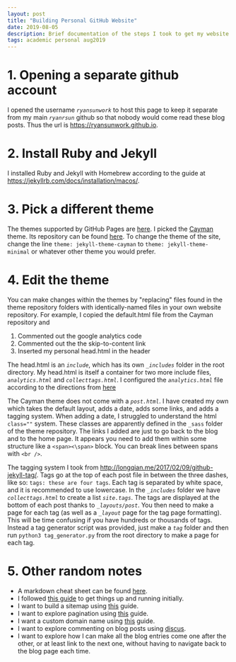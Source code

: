 ```yaml
---
layout: post
title: "Building Personal GitHub Website"
date: 2019-08-05
description: Brief documentation of the steps I took to get my website up and running.
tags: academic personal aug2019
---
```


# 1. Opening a separate github account
I opened the username *`ryansunwork`* to host this page to keep it separate from my main *`ryanrsun`* github so that nobody would come read these blog posts. Thus the url is <https://ryansunwork.github.io>.

# 2. Install Ruby and Jekyll
I installed Ruby and Jekyll with Homebrew according to the guide at <https://jekyllrb.com/docs/installation/macos/>.

# 3. Pick a different theme
The themes supported by GitHub Pages are [here](https://pages.github.com/themes/). I picked the [Cayman](https://pages-themes.github.io/cayman/) theme. Its repository can be found [here](https://github.com/pages-themes/cayman). To change the theme of the site, change the line `theme: jekyll-theme-cayman` to `theme: jekyll-theme-minimal` or whatever other theme you would prefer. 

# 4. Edit the theme
You can make changes within the themes by "replacing" files found in the theme repository folders with identically-named files in your own website repository. For example, I copied the default.html file from the Cayman repository and
1. Commented out the google analytics code
2. Commented out the the skip-to-content link
3. Inserted my personal head.html in the header

The head.html is an *`include`*, which has its own *`_includes`* folder in the root directory. My head.html is itself a container for two more include files, *`analytics.html`* and *`collecttags.html`*. I configured the *`analytics.html`* file according to the directions from [here](https://desiredpersona.com/google-analytics-jekyll/)

The Cayman theme does not come with a *`post.html`*. I have created my own which takes the default layout, adds a date, adds some links, and adds a tagging system. When adding a date, I struggled to understand the html `class=""` system. These classes are apparently defined in the `_sass` folder of the theme repository. The links I added are just to go back to the blog and to the home page. It appears you need to add them within some structure like a `<span><\span>` block. You can break lines between spans with `<br />`. 

The tagging system I took from <http://longqian.me/2017/02/09/github-jekyll-tag/>. Tags go at the top of each post file in between the three dashes, like so: `tags: these are four tags`. Each tag is separated by white space, and it is recommended to use lowercase. In the *`_includes`* folder we have *`collecttags.html`*  to create a list *`site.tags`*. The tags are displayed at the bottom of each post thanks to *`_layouts/post`*. You then need to make a page for each tag (as well as a *`_layout`* page for the tag page formatting). This will be time confusing if you have hundreds or thousands of tags. Instead a tag generator script was provided, just make a *`tag`* folder and then run `python3 tag_generator.py` from the root directory to make a page for each tag.

# 5. Other random notes
* A markdown cheat sheet can be found [here](https://guides.github.com/pdfs/markdown-cheatsheet-online.pdf).
* I followed [this guide](http://jmcglone.com/guides/github-pages/) to get things up and running initially.
* I want to build a sitemap using [this](https://help.github.com/en/articles/sitemaps-for-github-pages) guide.
* I want to explore pagination using [this](https://jekyllrb.com/docs/pagination/) guide.
* I want a custom domain name using [this](https://help.github.com/en/articles/using-a-custom-domain-with-github-pages) guide.
* I want to explore commenting on blog posts using [discus](https://github.com/jmcglone/jmcglone.github.io/blob/master/_includes/disqus.html).
* I want to explore how I can make all the blog entries come one after the other, or at least link to the next one, without having to navigate back to the blog page each time.

